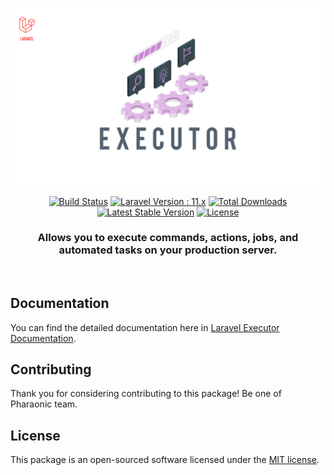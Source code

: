 <p align="center"><a href="https://pharaonic.io" target="_blank"><img src="https://raw.githubusercontent.com/Pharaonic/logos/main/executor.jpg"></a></p>

<p align="center">
<a href="https://github.com/Pharaonic/laravel-executor/actions"><img src="https://github.com/Pharaonic/laravel-executor/workflows/tests/badge.svg" alt="Build Status"></a>
<a href="https://laravel.com" target="_blank"><img src="https://img.shields.io/static/v1?label=Laravel&message=11.x&color=F05340&style=flat-square" alt="Laravel Version : 11.x"></a>
  <a href="https://packagist.org/packages/pharaonic/laravel-executor" target="_blank"><img src="https://poser.pugx.org/pharaonic/laravel-executor/downloads" alt="Total Downloads"></a>
<a href="https://packagist.org/packages/Pharaonic/laravel-executor"><img src="https://img.shields.io/packagist/v/Pharaonic/laravel-executor" alt="Latest Stable Version"></a>
<a href="https://packagist.org/packages/Pharaonic/laravel-executor"><img src="https://img.shields.io/static/v1?label=License&message=MIT&color=brightgreen&style=flat-square" alt="License"></a>
</p>

<h3 align="center">Allows you to execute commands, actions, jobs, and automated tasks on your production server.</h3>
<br>

## Documentation

You can find the detailed documentation here in [Laravel Executor Documentation](https://pharaonic.io/packages/laravel/executor/2.x).

## Contributing

Thank you for considering contributing to this package! Be one of Pharaonic team.

## License

This package is an open-sourced software licensed under the [MIT license](https://opensource.org/licenses/MIT).
